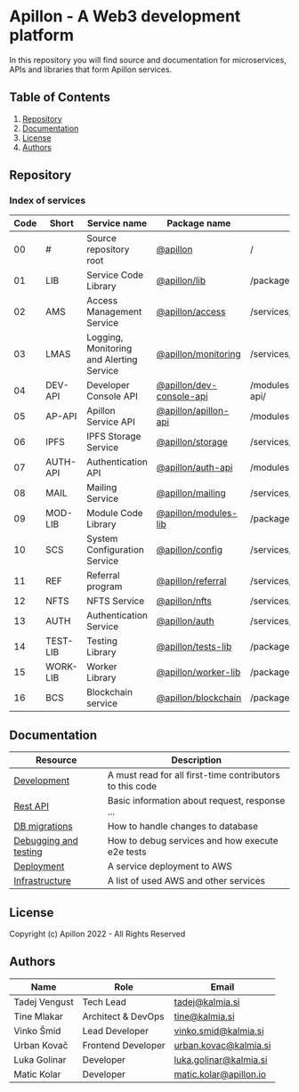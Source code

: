 # Apillon - A Web3 development platform

In this repository you will find source and documentation for microservices, APIs and libraries that form Apillon services.

## Table of Contents

1. [Repository](#repository)
2. [Documentation](#documentation)
3. [License](#license)
4. [Authors](#authors)

## Repository

### Index of services

| Code | Short    | Service name                             | Package name                                          | path                      |
| ---- | -------- | ---------------------------------------- | ----------------------------------------------------- | ------------------------- |
| 00   | #        | Source repository root                   | [@apillon](/)                                         | /                         |
| 01   | LIB      | Service Code Library                     | [@apillon/lib](/packages/lib/)                        | /packages/lib/            |
| 02   | AMS      | Access Management Service                | [@apillon/access](/services/access/)                  | /services/access/         |
| 03   | LMAS     | Logging, Monitoring and Alerting Service | [@apillon/monitoring](/services/monitoring/)          | /services/monitoring/     |
| 04   | DEV-API  | Developer Console API                    | [@apillon/dev-console-api](/modules/dev-console-api/) | /modules/dev-console-api/ |
| 05   | AP-API   | Apillon Service API                      | [@apillon/apillon-api](/modules/apillon-api/)         | /modules/apillon-api/     |
| 06   | IPFS     | IPFS Storage Service                     | [@apillon/storage](/services/storage/)                | /services/storage/        |
| 07   | AUTH-API | Authentication API                       | [@apillon/auth-api](/modules/auth/)                   | /modules/auth/            |
| 08   | MAIL     | Mailing Service                          | [@apillon/mailing](/services/mailing/)                | /services/mailing/        |
| 09   | MOD-LIB  | Module Code Library                      | [@apillon/modules-lib](/packages/modules-lib/)        | /packages/modules-lib/    |
| 10   | SCS      | System Configuration Service             | [@apillon/config](/services/config/)                  | /services/config/         |
| 11   | REF      | Referral program                         | [@apillon/referral](/services/referral/)              | /services/referral/       |
| 12   | NFTS     | NFTS Service                             | [@apillon/nfts](/services/nfts/)                      | /services/nfts/           |
| 13   | AUTH     | Authentication Service                   | [@apillon/auth](/services/authentication/)            | /services/authentication/ |
| 14   | TEST-LIB | Testing Library                          | [@apillon/tests-lib](/packages/tests-lib/)            | /packages/tests-lib/      |
| 15   | WORK-LIB | Worker Library                           | [@apillon/worker-lib](/packages/worker-lib/)          | /packages/worker-lib/     |
| 16   | BCS      | Blockchain service                       | [@apillon/blockchain](/packages/blockchain/)          | /packages/blockchain/     |

## Documentation

| Resource                                        | Description                                                           |
| ----------------------------------------------- | --------------------------------------------------------------------- |
| [Development](docs/development.md)              | A must read for all first-time contributors to this code              |
| [Rest API](docs/rest-API-specs.md)              | Basic information about request, response ...                         |
| [DB migrations](docs/db-migrations.md)          | How to handle changes to database                                     |
| [Debugging and testing](docs/debug-and-test.md) | How to debug services and how execute e2e tests                       |
| [Deployment](docs/deployment.md)                | A service deployment to AWS                                           |
| [Infrastructure](docs/infrastructure.md)        | A list of used AWS and other services                                 |

## License

Copyright (c) Apillon 2022 - All Rights Reserved

## Authors

| Name         | Role                     | Email                   |
| ------------ | ------------------------ | ----------------------- |
| Tadej Vengust| Tech Lead                | tadej@kalmia.si         |
| Tine Mlakar  | Architect & DevOps       | tine@kalmia.si          |
| Vinko Šmid   | Lead Developer           | vinko.smid@kalmia.si    |
| Urban Kovač  | Frontend Developer       | urban.kovac@kalmia.si   |
| Luka Golinar | Developer                | luka.golinar@kalmia.si  |
| Matic Kolar  | Developer                | matic.kolar@apillon.io  |

